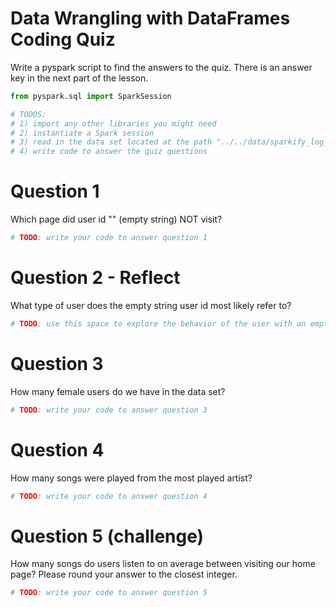 

# Data Wrangling with DataFrames Coding Quiz

Write a pyspark script to find the answers to the quiz. There is an answer key in the next part of the lesson.


```python
from pyspark.sql import SparkSession

# TODOS: 
# 1) import any other libraries you might need
# 2) instantiate a Spark session 
# 3) read in the data set located at the path "../../data/sparkify_log_small.json"
# 4) write code to answer the quiz questions 
```

# Question 1

Which page did user id "" (empty string) NOT visit?


```python
# TODO: write your code to answer question 1
```

# Question 2 - Reflect

What type of user does the empty string user id most likely refer to?



```python
# TODO: use this space to explore the behavior of the user with an empty string

```

# Question 3

How many female users do we have in the data set?


```python
# TODO: write your code to answer question 3
```

# Question 4

How many songs were played from the most played artist?


```python
# TODO: write your code to answer question 4
```

# Question 5 (challenge)

How many songs do users listen to on average between visiting our home page? Please round your answer to the closest integer.




```python
# TODO: write your code to answer question 5
```
